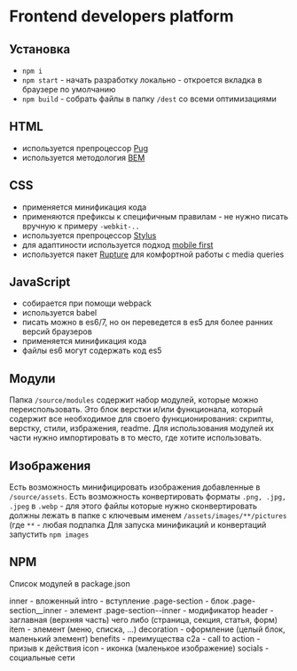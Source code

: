 # Frontend developers platform
## Установка
- `npm i`
- `npm start` - начать разработку локально - откроется вкладка в браузере по умолчанию
- `npm build` - собрать файлы в папку `/dest` со всеми оптимизациями

## HTML
 - используется препроцессор [Pug](https://pugjs.org/api/getting-started.html)
 - используется методология [BEM](https://ru.bem.info/methodology/)

## CSS
- применяется минификация кода
- применяются префиксы к специфичным правилам - не нужно писать вручную к примеру `-webkit-..`
- используется препроцессор [Stylus](https://stylus-lang.com)
- для адаптиности используется подход [mobile first](https://www.browserstack.com/guide/how-to-implement-mobile-first-design)
- используется пакет [Rupture](https://jescalan.github.io/rupture/) для комфортной работы с media queries

## JavaScript
- собирается при помощи webpack
- используется babel
- писать можно в es6/7, но он переведется в es5 для более ранних версий браузеров
- применяется минификация кода
- файлы es6 могут содержать код es5

## Модули
Папка `/source/modules` содержит набор модулей, которые можно переиспользовать. Это блок верстки и/или функционала, который содержит все необходимое для своего функционирования: скрипты, верстку, стили, избражения, readme.
Для использования модулей их части нужно импортировать в то место, где хотите использовать.

## Изображения
Есть возможность минифицировать изображения добавленные в `/source/assets`.
Есть возможность конвертировать форматы `.png, .jpg, .jpeg` в `.webp` - для этого файлы которые нужно сконвертировать должны лежать в папке с ключевым именем `/assets/images/**/pictures` (где `**` - любая подпапка
Для запуска минификаций и конвертаций запустить `npm images`

## NPM
Список модулей в package.json


inner - вложенный
intro - вступление
.page-section - блок
.page-section__inner - элемент
.page-section--inner - модификатор
header - заглавная (верхняя часть) чего либо (страница, секция, статья, форм)
item - элемент (меню, списка, ...)
decoration - оформление (целый блок, маленький элемент)
benefits - преимущества
с2a - call to action - призыв к действия
icon - иконка (маленькое изображение)
socials - социальные сети